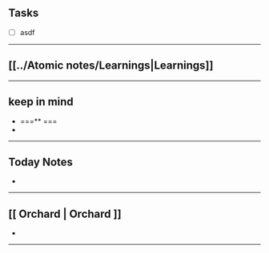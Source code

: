 
## Tasks

- [ ]  asdf

--- 

## [[../Atomic notes/Learnings|Learnings]]

---
## keep in mind

* ===** === 
* 
---
## Today Notes

- 

---

## [[ Orchard | Orchard ]]

- 

--- 
